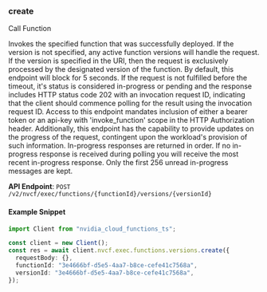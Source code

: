 
### create <a name="create"></a>
Call Function

Invokes the specified function that was successfully deployed. If the version  is not specified, any active function versions will handle the request. If  the version is specified in the URI, then the request is exclusively processed  by the designated version of the function. By default, this endpoint will block  for 5 seconds. If the request is not fulfilled before the timeout, it's status  is considered in-progress or pending and the response includes HTTP status code  202 with an invocation request ID, indicating that the client should commence  polling for the result using the invocation request ID. Access to this endpoint  mandates inclusion of either a bearer token or an api-key with 'invoke_function'  scope in the HTTP Authorization header. Additionally, this endpoint has the  capability to provide updates on the progress of the request, contingent  upon the workload's provision of such information. In-progress responses are returned in order. If no in-progress response is received  during polling you will receive the most recent in-progress response. Only the first  256 unread in-progress messages are kept. 

**API Endpoint**: `POST /v2/nvcf/exec/functions/{functionId}/versions/{versionId}`

#### Example Snippet

```typescript
import Client from "nvidia_cloud_functions_ts";

const client = new Client();
const res = await client.nvcf.exec.functions.versions.create({
  requestBody: {},
  functionId: "3e4666bf-d5e5-4aa7-b8ce-cefe41c7568a",
  versionId: "3e4666bf-d5e5-4aa7-b8ce-cefe41c7568a",
});
```
